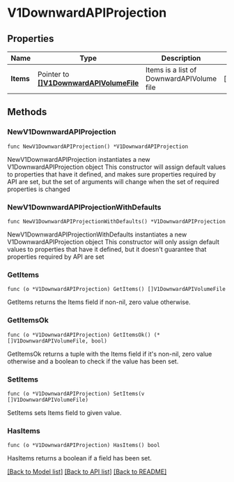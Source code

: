 # V1DownwardAPIProjection

## Properties

Name | Type | Description | Notes
------------ | ------------- | ------------- | -------------
**Items** | Pointer to [**[]V1DownwardAPIVolumeFile**](V1DownwardAPIVolumeFile.md) | Items is a list of DownwardAPIVolume file | [optional] 

## Methods

### NewV1DownwardAPIProjection

`func NewV1DownwardAPIProjection() *V1DownwardAPIProjection`

NewV1DownwardAPIProjection instantiates a new V1DownwardAPIProjection object
This constructor will assign default values to properties that have it defined,
and makes sure properties required by API are set, but the set of arguments
will change when the set of required properties is changed

### NewV1DownwardAPIProjectionWithDefaults

`func NewV1DownwardAPIProjectionWithDefaults() *V1DownwardAPIProjection`

NewV1DownwardAPIProjectionWithDefaults instantiates a new V1DownwardAPIProjection object
This constructor will only assign default values to properties that have it defined,
but it doesn't guarantee that properties required by API are set

### GetItems

`func (o *V1DownwardAPIProjection) GetItems() []V1DownwardAPIVolumeFile`

GetItems returns the Items field if non-nil, zero value otherwise.

### GetItemsOk

`func (o *V1DownwardAPIProjection) GetItemsOk() (*[]V1DownwardAPIVolumeFile, bool)`

GetItemsOk returns a tuple with the Items field if it's non-nil, zero value otherwise
and a boolean to check if the value has been set.

### SetItems

`func (o *V1DownwardAPIProjection) SetItems(v []V1DownwardAPIVolumeFile)`

SetItems sets Items field to given value.

### HasItems

`func (o *V1DownwardAPIProjection) HasItems() bool`

HasItems returns a boolean if a field has been set.


[[Back to Model list]](../README.md#documentation-for-models) [[Back to API list]](../README.md#documentation-for-api-endpoints) [[Back to README]](../README.md)


